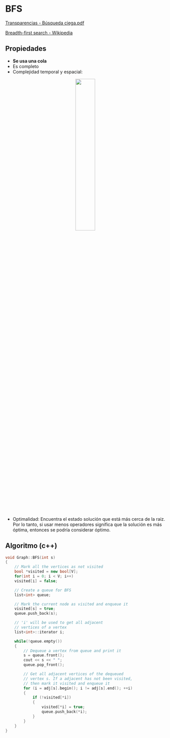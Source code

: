 # BFS

[Transparencias - Búsqueda ciega.pdf](./Búsqueda%20Ciega.pdf)

[Breadth-first search - Wikipedia](https://en.wikipedia.org/wiki/Breadth-first_search)

## Propiedades
 
- **Se usa una cola**
- Es completo
- Complejidad temporal y espacial:

<p align="center">
	<a href="https://github.com/MrRobb/Artificial-Intelligence">
		<img src="http://latex2png.com/output//latex_3999d74d104ca6b710a7ac3264f88b5e.png" width=35%>
	</a>
</p>

- Optimalidad: Encuentra el estado solución que está más cerca de la raiz. Por lo tanto, si usar menos operadores significa que la solución es más óptima, entonces se podría considerar óptimo.

## Algoritmo (c++)

```cpp
void Graph::BFS(int s)
{
	// Mark all the vertices as not visited
	bool *visited = new bool[V];
	for(int i = 0; i < V; i++)
	visited[i] = false;

	// Create a queue for BFS
	list<int> queue;

	// Mark the current node as visited and enqueue it
	visited[s] = true;
	queue.push_back(s);

	// 'i' will be used to get all adjacent
	// vertices of a vertex
	list<int>::iterator i;

	while(!queue.empty())
	{
		// Dequeue a vertex from queue and print it
		s = queue.front();
		cout << s << " ";
		queue.pop_front();

		// Get all adjacent vertices of the dequeued
		// vertex s. If a adjacent has not been visited,  
		// then mark it visited and enqueue it
		for (i = adj[s].begin(); i != adj[s].end(); ++i)
		{
			if (!visited[*i])
			{
				visited[*i] = true;
				queue.push_back(*i);
			}
		}
	}
}
```
